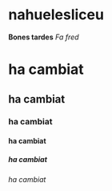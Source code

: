 # nahuelesliceu
**Bones tardes**
*Fa fred*
# ha cambiat
## ha cambiat
### ha cambiat
#### ha cambiat
##### ha cambiat
###### ha cambiat